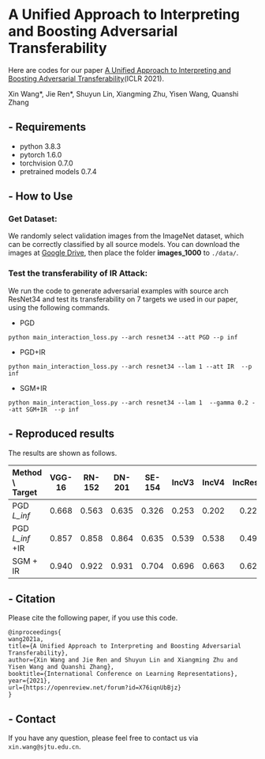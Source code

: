 

# A Unified Approach to Interpreting and Boosting Adversarial Transferability

Here are codes for our paper [A Unified Approach to Interpreting and Boosting Adversarial Transferability](https://arxiv.org/abs/2010.04055)(ICLR 2021).

Xin Wang*, Jie Ren*, Shuyun Lin, Xiangming Zhu, Yisen Wang, Quanshi Zhang

## - Requirements

- python 3.8.3
- pytorch 1.6.0
- torchvision 0.7.0
- pretrained models 0.7.4

## - How to Use

### Get Dataset:

We randomly select validation images from the ImageNet dataset, which can be correctly classified by all source models. You can download the images at [Google Drive](https://drive.google.com/drive/folders/1TFx3grqfge9suzITwnMbeU9Qi7XLO7G_?usp=sharing), then place the folder **images_1000** to `./data/`.

### Test the transferability of IR Attack:

We run the code to generate adversarial examples with source arch ResNet34 and test its transferability on 7 targets we used in our paper, using the following commands.

- PGD

```
python main_interaction_loss.py --arch resnet34 --att PGD --p inf
```

- PGD+IR

```
python main_interaction_loss.py --arch resnet34 --lam 1 --att IR  --p inf
```

- SGM+IR

```
python main_interaction_loss.py --arch resnet34 --lam 1  --gamma 0.2 --att SGM+IR  --p inf
```

## - Reproduced results

 The results are shown as follows.

| Method \ Target | VGG-16 | RN-152 | DN-201 | SE-154 | IncV3 | IncV4 | IncResV2 |
| :-------------- | :----: | :----: | :----: | :----: | :---: | :---: | :------: |
| PGD *L_inf*     | 0.668  | 0.563  | 0.635  | 0.326  | 0.253 | 0.202 |  0.221   |
| PGD *L_inf* +IR | 0.857  | 0.858  | 0.864  | 0.635  | 0.539 | 0.538 |  0.498   |
| SGM + IR        | 0.940  | 0.922  | 0.931  | 0.704  | 0.696 | 0.663 |  0.626   |


## - Citation

Please cite the following paper, if you use this code.

```
@inproceedings{
wang2021a,
title={A Unified Approach to Interpreting and Boosting Adversarial Transferability},
author={Xin Wang and Jie Ren and Shuyun Lin and Xiangming Zhu and Yisen Wang and Quanshi Zhang},
booktitle={International Conference on Learning Representations},
year={2021},
url={https://openreview.net/forum?id=X76iqnUbBjz}
}
```
## - Contact

If you have any question, please feel free to contact us via `xin.wang@sjtu.edu.cn`.
